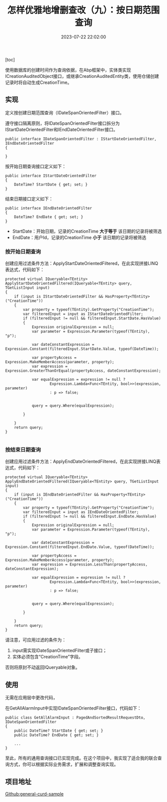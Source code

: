 ﻿---
thumbnail:
cover:
title: '怎样优雅地增删查改（九）：按日期范围查询'
excerpt:
description:
date: 2023-07-22 22:02:00
tags:
  - 数据库
  - asp.net core
  - Volo.Abp

categories:
  - .NET
  - 架构
 
toc: true
recommend: 1
keywords: categories-java
uniqueId: 2023-07-22 22:02:00/怎样优雅地增删查改（九）：按日期范围查询.html
---
[toc]

使用数据库的创建时间作为查询依据，在Abp框架中，实体类实现ICreationAuditedObject接口，或继承CreationAuditedEntity类，使用仓储创建记录时将自动生成CreationTime。

## 实现


定义按创建日期范围查询（IDateSpanOrientedFilter）接口。

遵守接口隔离原则，将IDateSpanOrientedFilter接口拆分为IStartDateOrientedFilter和IEndDateOrientedFilter接口。

```
public interface IDateSpanOrientedFilter : IStartDateOrientedFilter, IEndDateOrientedFilter
{

}
```

按开始日期查询接口定义如下：

```
public interface IStartDateOrientedFilter
{
    DateTime? StartDate { get; set; }
}
```

结束日期接口定义如下：
```
public interface IEndDateOrientedFilter
{
    DateTime? EndDate { get; set; }
}
```



* StartDate：开始日期，记录的CreationTime **大于等于** 该日期的记录将被筛选
* EndDate：用户Id，记录的CreationTime **小于** 该日期的记录将被筛选


### 按开始日期查询

创建应用过滤条件方法：ApplyStartDateOrientedFiltered，在此实现拼接LINQ表达式，代码如下：


```
protected virtual IQueryable<TEntity> ApplyStartDateOrientedFiltered(IQueryable<TEntity> query, TGetListInput input)
{
    if (input is IStartDateOrientedFilter && HasProperty<TEntity>("CreationTime"))
    {
        var property = typeof(TEntity).GetProperty("CreationTime");
        var filteredInput = input as IStartDateOrientedFilter;
        if (filteredInput != null && filteredInput.StartDate.HasValue)
        {
            Expression originalExpression = null;
            var parameter = Expression.Parameter(typeof(TEntity), "p");

            var dateConstantExpression = Expression.Constant(filteredInput.StartDate.Value, typeof(DateTime));

            var propertyAccess = Expression.MakeMemberAccess(parameter, property);
            var expression = Expression.GreaterThanOrEqual(propertyAccess, dateConstantExpression);

            var equalExpression = expression != null ?
                    Expression.Lambda<Func<TEntity, bool>>(expression, parameter)
                    : p => false;


            query = query.Where(equalExpression);

        }

    }
    return query;
}


```

### 按结束日期查询

创建应用过滤条件方法：ApplyEndDateOrientedFiltered，在此实现拼接LINQ表达式，代码如下：

```
protected virtual IQueryable<TEntity> ApplyEndDateOrientedFiltered(IQueryable<TEntity> query, TGetListInput input)
{
    if (input is IEndDateOrientedFilter && HasProperty<TEntity>("CreationTime"))
    {
        var property = typeof(TEntity).GetProperty("CreationTime");
        var filteredInput = input as IEndDateOrientedFilter;
        if (filteredInput != null && filteredInput.EndDate.HasValue)
        {
            Expression originalExpression = null;
            var parameter = Expression.Parameter(typeof(TEntity), "p");

            var dateConstantExpression = Expression.Constant(filteredInput.EndDate.Value, typeof(DateTime));

            var propertyAccess = Expression.MakeMemberAccess(parameter, property);
            var expression = Expression.LessThan(propertyAccess, dateConstantExpression);

            var equalExpression = expression != null ?
                    Expression.Lambda<Func<TEntity, bool>>(expression, parameter)
                    : p => false;


            query = query.Where(equalExpression);

        }

    }
    return query;
}
```


请注意，可应用过滤的条件为：

1. input需实现IDateSpanOrientedFilter或子接口；
2. 实体必须包含“CreationTime”字段。

否则将原封不动返回IQueryable对象。


## 使用

无需在应用层中更改代码，

在GetAllAlarmInput中实现IDateSpanOrientedFilter接口，代码如下：

```
public class GetAllAlarmInput : PagedAndSortedResultRequestDto, IDateSpanOrientedFilter
{
    public DateTime? StartDate { get; set; }
    public DateTime? EndDate { get; set; }

    ...
}

```

至此，所有的通用查询接口已实现完成。在这个项目中，我实现了适合我的联合查询方式，你可以根据实际业务需求，扩展和调整查询实现。

## 项目地址

[Github:general-curd-sample](https://github.com/jevonsflash/general-curd-sample)